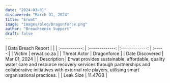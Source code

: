 ```yaml
---
date: "2024-03-01"
discovered: "March 01, 2024"
title: "Erwat"
image: "images/blog/Dragonforce.png"
author: "Breachsense Support"
draft: false
---
```


| Data Breach Report           |              | 
| :-----------: | :-------------:     |:-------------:    | :-----:|
| Victim      | erwat.co.za      | 
| Threat Actor      | Dragonforce      | 
| Date Discovered      | Mar 01, 2024      | 
| Description      | Erwat provides sustainable, affordable, quality water care and resource recovery services through partnerships and collaborative initiatives with external role players, utilising smart organisational practices.      | 
| Leak Size      | 11.47GB      | 

